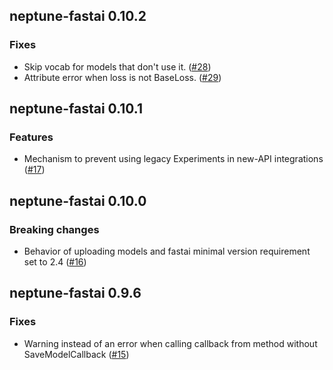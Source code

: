 ## neptune-fastai 0.10.2

### Fixes
- Skip vocab for models that don't use it. ([#28](https://github.com/neptune-ai/neptune-fastai/pull/28))
- Attribute error when loss is not BaseLoss. ([#29](https://github.com/neptune-ai/neptune-fastai/pull/29))

## neptune-fastai 0.10.1

### Features
- Mechanism to prevent using legacy Experiments in new-API integrations ([#17](https://github.com/neptune-ai/neptune-fastai/pull/17))

## neptune-fastai 0.10.0

### Breaking changes
- Behavior of uploading models and fastai minimal version requirement set to 2.4 ([#16](https://github.com/neptune-ai/neptune-fastai/pull/16))

## neptune-fastai 0.9.6

### Fixes
- Warning instead of an error when calling callback from method without SaveModelCallback ([#15](https://github.com/neptune-ai/neptune-fastai/pull/15))
